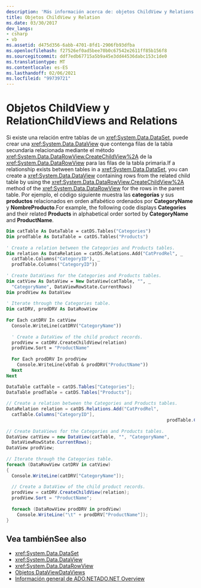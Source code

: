 ```yaml
---
description: 'Más información acerca de: objetos ChildView y Relations'
title: Objetos ChildView y Relation
ms.date: 03/30/2017
dev_langs:
- csharp
- vb
ms.assetid: d475d356-6abb-4701-8fd1-2906fb93dfba
ms.openlocfilehash: f27526ef0ad5bee70b0c67542e2611ff85b156f8
ms.sourcegitcommit: ddf7edb67715a5b9a45e3dd44536dabc153c1de0
ms.translationtype: MT
ms.contentlocale: es-ES
ms.lasthandoff: 02/06/2021
ms.locfileid: "99739721"
---
```

# <a name="childviews-and-relations"></a><span data-ttu-id="9814b-103">Objetos ChildView y Relation</span><span class="sxs-lookup"><span data-stu-id="9814b-103">ChildViews and Relations</span></span>

<span data-ttu-id="9814b-104">Si existe una relación entre tablas de un <xref:System.Data.DataSet>, puede crear una <xref:System.Data.DataView> que contenga filas de la tabla secundaria relacionada mediante el método <xref:System.Data.DataRowView.CreateChildView%2A> de la <xref:System.Data.DataRowView> para las filas de la tabla primaria.</span><span class="sxs-lookup"><span data-stu-id="9814b-104">If a relationship exists between tables in a <xref:System.Data.DataSet>, you can create a <xref:System.Data.DataView> containing rows from the related child table by using the <xref:System.Data.DataRowView.CreateChildView%2A> method of the <xref:System.Data.DataRowView> for the rows in the parent table.</span></span> <span data-ttu-id="9814b-105">Por ejemplo, el código siguiente muestra las **categorías** y sus **productos** relacionados en orden alfabético ordenados por **CategoryName** y **NombreProducto**.</span><span class="sxs-lookup"><span data-stu-id="9814b-105">For example, the following code displays **Categories** and their related **Products** in alphabetical order sorted by **CategoryName** and **ProductName**.</span></span>  
  
```vb  
Dim catTable As DataTable = catDS.Tables("Categories")  
Dim prodTable As DataTable = catDS.Tables("Products")  
  
' Create a relation between the Categories and Products tables.  
Dim relation As DataRelation = catDS.Relations.Add("CatProdRel", _  
  catTable.Columns("CategoryID"), _  
  prodTable.Columns("CategoryID"))  
  
' Create DataViews for the Categories and Products tables.  
Dim catView As DataView = New DataView(catTable, "", _  
  "CategoryName", DataViewRowState.CurrentRows)  
Dim prodView As DataView  
  
' Iterate through the Categories table.  
Dim catDRV, prodDRV As DataRowView  
  
For Each catDRV In catView  
  Console.WriteLine(catDRV("CategoryName"))  
  
  ' Create a DataView of the child product records.  
  prodView = catDRV.CreateChildView(relation)  
  prodView.Sort = "ProductName"  
  
  For Each prodDRV In prodView  
    Console.WriteLine(vbTab & prodDRV("ProductName"))  
  Next  
Next  
```  
  
```csharp  
DataTable catTable = catDS.Tables["Categories"];  
DataTable prodTable = catDS.Tables["Products"];  
  
// Create a relation between the Categories and Products tables.  
DataRelation relation = catDS.Relations.Add("CatProdRel",
  catTable.Columns["CategoryID"],  
                                                            prodTable.Columns["CategoryID"]);  
  
// Create DataViews for the Categories and Products tables.  
DataView catView = new DataView(catTable, "", "CategoryName",
  DataViewRowState.CurrentRows);  
DataView prodView;  
  
// Iterate through the Categories table.  
foreach (DataRowView catDRV in catView)  
{  
  Console.WriteLine(catDRV["CategoryName"]);  
  
  // Create a DataView of the child product records.  
  prodView = catDRV.CreateChildView(relation);  
  prodView.Sort = "ProductName";  
  
  foreach (DataRowView prodDRV in prodView)  
    Console.WriteLine("\t" + prodDRV["ProductName"]);  
}  
```  
  
## <a name="see-also"></a><span data-ttu-id="9814b-106">Vea también</span><span class="sxs-lookup"><span data-stu-id="9814b-106">See also</span></span>

- <xref:System.Data.DataSet>
- <xref:System.Data.DataView>
- <xref:System.Data.DataRowView>
- [<span data-ttu-id="9814b-107">Objetos DataView</span><span class="sxs-lookup"><span data-stu-id="9814b-107">DataViews</span></span>](dataviews.md)
- [<span data-ttu-id="9814b-108">Información general de ADO.NET</span><span class="sxs-lookup"><span data-stu-id="9814b-108">ADO.NET Overview</span></span>](../ado-net-overview.md)
